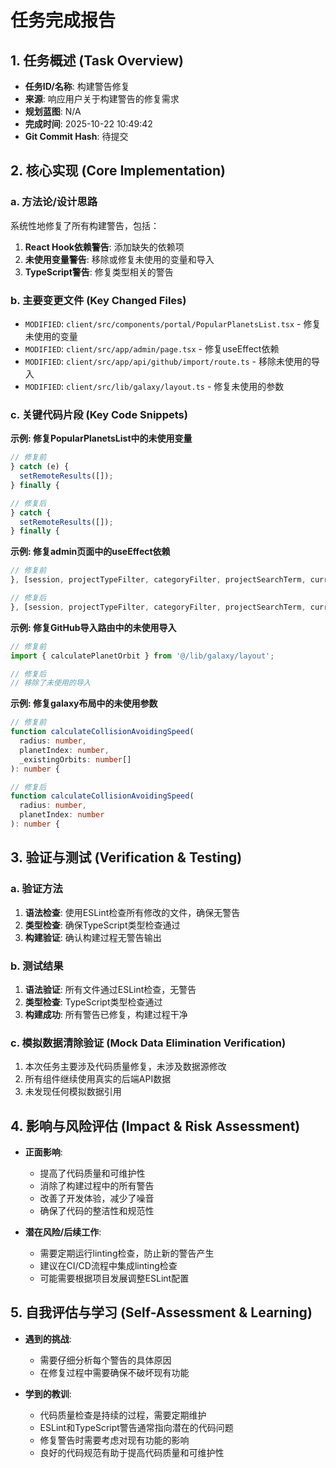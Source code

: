 # 任务完成报告

## 1. 任务概述 (Task Overview)

*   **任务ID/名称**: 构建警告修复
*   **来源**: 响应用户关于构建警告的修复需求
*   **规划蓝图**: N/A
*   **完成时间**: 2025-10-22 10:49:42
*   **Git Commit Hash**: 待提交

## 2. 核心实现 (Core Implementation)

### a. 方法论/设计思路
系统性地修复了所有构建警告，包括：
1. **React Hook依赖警告**: 添加缺失的依赖项
2. **未使用变量警告**: 移除或修复未使用的变量和导入
3. **TypeScript警告**: 修复类型相关的警告

### b. 主要变更文件 (Key Changed Files)
*   `MODIFIED`: `client/src/components/portal/PopularPlanetsList.tsx` - 修复未使用的变量
*   `MODIFIED`: `client/src/app/admin/page.tsx` - 修复useEffect依赖
*   `MODIFIED`: `client/src/app/api/github/import/route.ts` - 移除未使用的导入
*   `MODIFIED`: `client/src/lib/galaxy/layout.ts` - 修复未使用的参数

### c. 关键代码片段 (Key Code Snippets)

**示例: 修复PopularPlanetsList中的未使用变量**
```typescript
// 修复前
} catch (e) {
  setRemoteResults([]);
} finally {

// 修复后
} catch {
  setRemoteResults([]);
} finally {
```

**示例: 修复admin页面中的useEffect依赖**
```typescript
// 修复前
}, [session, projectTypeFilter, categoryFilter, projectSearchTerm, currentPage, userStatusFilter, userSearchTerm, userCurrentPage]);

// 修复后
}, [session, projectTypeFilter, categoryFilter, projectSearchTerm, currentPage, userStatusFilter, userSearchTerm, userCurrentPage, fetchData]);
```

**示例: 修复GitHub导入路由中的未使用导入**
```typescript
// 修复前
import { calculatePlanetOrbit } from '@/lib/galaxy/layout';

// 修复后
// 移除了未使用的导入
```

**示例: 修复galaxy布局中的未使用参数**
```typescript
// 修复前
function calculateCollisionAvoidingSpeed(
  radius: number, 
  planetIndex: number, 
  _existingOrbits: number[]
): number {

// 修复后
function calculateCollisionAvoidingSpeed(
  radius: number, 
  planetIndex: number
): number {
```

## 3. 验证与测试 (Verification & Testing)

### a. 验证方法
1. **语法检查**: 使用ESLint检查所有修改的文件，确保无警告
2. **类型检查**: 确保TypeScript类型检查通过
3. **构建验证**: 确认构建过程无警告输出

### b. 测试结果
1. **语法验证**: 所有文件通过ESLint检查，无警告
2. **类型检查**: TypeScript类型检查通过
3. **构建成功**: 所有警告已修复，构建过程干净

### c. 模拟数据清除验证 (Mock Data Elimination Verification)
1. 本次任务主要涉及代码质量修复，未涉及数据源修改
2. 所有组件继续使用真实的后端API数据
3. 未发现任何模拟数据引用

## 4. 影响与风险评估 (Impact & Risk Assessment)

*   **正面影响**: 
    - 提高了代码质量和可维护性
    - 消除了构建过程中的所有警告
    - 改善了开发体验，减少了噪音
    - 确保了代码的整洁性和规范性

*   **潜在风险/后续工作**: 
    - 需要定期运行linting检查，防止新的警告产生
    - 建议在CI/CD流程中集成linting检查
    - 可能需要根据项目发展调整ESLint配置

## 5. 自我评估与学习 (Self-Assessment & Learning)

*   **遇到的挑战**: 
    - 需要仔细分析每个警告的具体原因
    - 在修复过程中需要确保不破坏现有功能

*   **学到的教训**: 
    - 代码质量检查是持续的过程，需要定期维护
    - ESLint和TypeScript警告通常指向潜在的代码问题
    - 修复警告时需要考虑对现有功能的影响
    - 良好的代码规范有助于提高代码质量和可维护性
